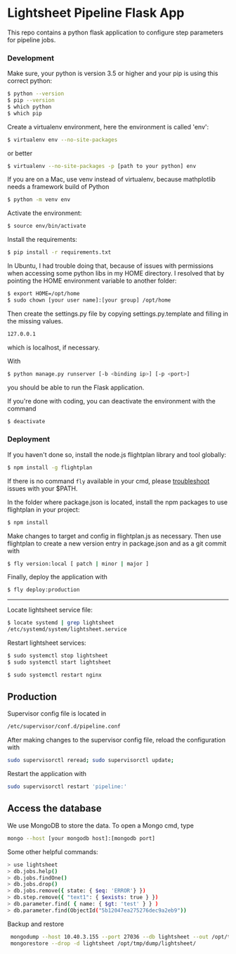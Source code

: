 # Lightsheet Pipeline Flask App

This repo contains a python flask application to configure step parameters for pipeline jobs.

### Development

Make sure, your python is version 3.5 or higher and your pip is using this correct python:

```bash
$ python --version
$ pip --version
$ which python
$ which pip
```

Create a virtualenv environment, here the environment is called 'env':

```bash
$ virtualenv env --no-site-packages
```

or better

```bash
$ virtualenv --no-site-packages -p [path to your python] env
```

If you are on a Mac, use venv instead of virtualenv, because mathplotlib needs a framework build of Python

```bash
$ python -m venv env
```

Activate the environment:

```bash
$ source env/bin/activate
```

Install the requirements:

```bash
$ pip install -r requirements.txt
```

In Ubuntu, I had trouble doing that, because of issues with permissions when accessing some python libs in my HOME directory. I resolved that by pointing the HOME environment variable to another folder:

```bash
$ export HOME=/opt/home
$ sudo chown [your user name]:[your group] /opt/home
```

Then create the settings.py file by copying settings.py.template and filling in the missing values.

```bash
127.0.0.1
```

which is localhost, if necessary.

With

```bash
$ python manage.py runserver [-b <binding ip>] [-p <port>]
```

you should be able to run the Flask application.

If you're done with coding, you can deactivate the environment with the command

```bash
$ deactivate
```

### Deployment

If you haven't done so, install the node.js flightplan library and tool globally:

```bash
$ npm install -g flightplan
```

If there is no command `fly` available in your cmd, please [troubleshoot](https://stackoverflow.com/questions/14803978/npm-global-path-prefix) issues with your $PATH.

In the folder where package.json is located, install the npm packages to use flightplan in your project:

```bash
$ npm install
```

Make changes to target and config in flightplan.js as necessary. Then use flightplan to create a new version entry in package.json and as a git commit with

```bash
$ fly version:local [ patch | minor | major ]
```

Finally, deploy the application with

```bash
$ fly deploy:production
```

--------

Locate lightsheet service file:

```bash
$ locate systemd | grep lightsheet
/etc/systemd/system/lightsheet.service
```

Restart lightsheet services:

```bash
$ sudo systemctl stop lightsheet
$ sudo systemctl start lightsheet
```

```bash
$ sudo systemctl restart nginx
```

## Production
Supervisor config file is located in

```bash
/etc/supervisor/conf.d/pipeline.conf
```

After making changes to the supervisor config file, reload the configuration with

```bash
sudo supervisorctl reread; sudo supervisorctl update;
```

Restart the application with
```bash
sudo supervisorctl restart 'pipeline:'
```

## Access the database

We use MongoDB to store the data. To open a Mongo cmd, type

```bash
mongo --host [your mongodb host]:[mongodb port]
```

Some other helpful commands:
```bash
> use lightsheet
> db.jobs.help()
> db.jobs.findOne()
> db.jobs.drop()
> db.jobs.remove({ state: { $eq: 'ERROR'} })
> db.step.remove({ "text1": { $exists: true } })
> db.parameter.find( { name: { $gt: 'test' } } )
> db.parameter.find(ObjectId("5b12047ea275276dec9a2eb9"))
```

Backup and restore
```bash
 mongodump --host 10.40.3.155 --port 27036 --db lightsheet --out /opt/tmp/dump/
 mongorestore --drop -d lightsheet /opt/tmp/dump/lightsheet/
```

